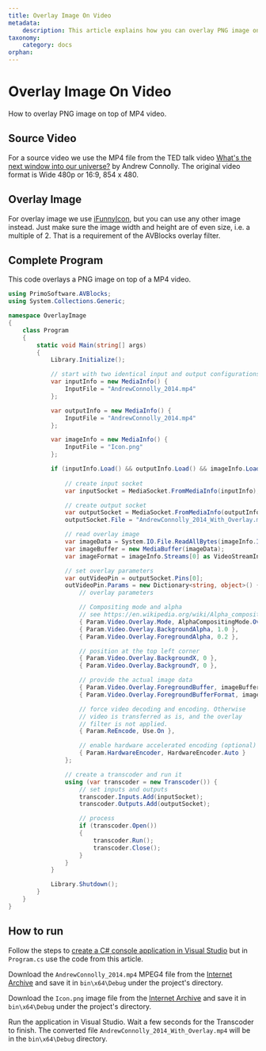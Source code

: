 ```yaml
---
title: Overlay Image On Video
metadata:
    description: This article explains how you can overlay PNG image on top of MP4 video.
taxonomy:
    category: docs
orphan:
---
```


# Overlay Image On Video

How to overlay PNG image on top of MP4 video.

## Source Video

For a source video we use the MP4 file from the TED talk video [What's the next window into our universe?](https://archive.org/details/AndrewConnolly_2014) by Andrew Connolly. The original video format is Wide 480p or 16:9, 854 x 480.

## Overlay Image

For overlay image we use [iFunnyIcon](https://ia801302.us.archive.org/12/items/iFunnyIcon/Icon.png), but you can use any other image instead. Just make sure the image width and height are of even size, i.e. a multiple of 2. That is a requirement of the AVBlocks overlay filter.  

## Complete Program

This code overlays a PNG image on top of a MP4 video.    

``` csharp
using PrimoSoftware.AVBlocks;
using System.Collections.Generic;

namespace OverlayImage
{
    class Program
    {
        static void Main(string[] args)
        {
            Library.Initialize();

            // start with two identical input and output configurations
            var inputInfo = new MediaInfo() {
                InputFile = "AndrewConnolly_2014.mp4"
            };

            var outputInfo = new MediaInfo() {
                InputFile = "AndrewConnolly_2014.mp4"
            };

            var imageInfo = new MediaInfo() {
                InputFile = "Icon.png"
            };

            if (inputInfo.Load() && outputInfo.Load() && imageInfo.Load()) {
                
                // create input socket
                var inputSocket = MediaSocket.FromMediaInfo(inputInfo);

                // create output socket
                var outputSocket = MediaSocket.FromMediaInfo(outputInfo);
                outputSocket.File = "AndrewConnolly_2014_With_Overlay.mp4";

                // read overlay image
                var imageData = System.IO.File.ReadAllBytes(imageInfo.InputFile);
                var imageBuffer = new MediaBuffer(imageData);
                var imageFormat = imageInfo.Streams[0] as VideoStreamInfo;

                // set overlay parameters
                var outVideoPin = outputSocket.Pins[0];
                outVideoPin.Params = new Dictionary<string, object>() {
                    // overlay parameters

                    // Compositing mode and alpha
                    // see https://en.wikipedia.org/wiki/Alpha_compositing
                    { Param.Video.Overlay.Mode, AlphaCompositingMode.Over },
                    { Param.Video.Overlay.BackgroundAlpha, 1.0 },
                    { Param.Video.Overlay.ForegroundAlpha, 0.2 },

                    // position at the top left corner
                    { Param.Video.Overlay.BackgroundX, 0 },
                    { Param.Video.Overlay.BackgroundY, 0 },

                    // provide the actual image data
                    { Param.Video.Overlay.ForegroundBuffer, imageBuffer },
                    { Param.Video.Overlay.ForegroundBufferFormat, imageFormat},

                    // force video decoding and encoding. Otherwise 
                    // video is transferred as is, and the overlay 
                    // filter is not applied.
                    { Param.ReEncode, Use.On },

                    // enable hardware accelerated encoding (optional)
                    { Param.HardwareEncoder, HardwareEncoder.Auto }
                };

                // create a transcoder and run it
                using (var transcoder = new Transcoder()) {
                    // set inputs and outputs
                    transcoder.Inputs.Add(inputSocket);
                    transcoder.Outputs.Add(outputSocket);

                    // process
                    if (transcoder.Open())
                    {
                        transcoder.Run();
                        transcoder.Close();
                    }
                }
            }

            Library.Shutdown();
        }
    }
}
```

## How to run

Follow the steps to [create a C# console application in Visual Studio](../getting-started/create-a-c-sharp-console-application-in-visual-studio) but in `Program.cs` use the code from this article. 

Download the `AndrewConnolly_2014.mp4` MPEG4 file from the [Internet Archive](https://archive.org/details/AndrewConnolly_2014) and save it in `bin\x64\Debug` under the project's directory.

Download the `Icon.png` image file from the [Internet Archive](https://ia801302.us.archive.org/12/items/iFunnyIcon/Icon.png) and save it in `bin\x64\Debug` under the project's directory.  


Run the application in Visual Studio. Wait a few seconds for the Transcoder to finish. The converted file `AndrewConnolly_2014_With_Overlay.mp4` will be in the `bin\x64\Debug` directory.

